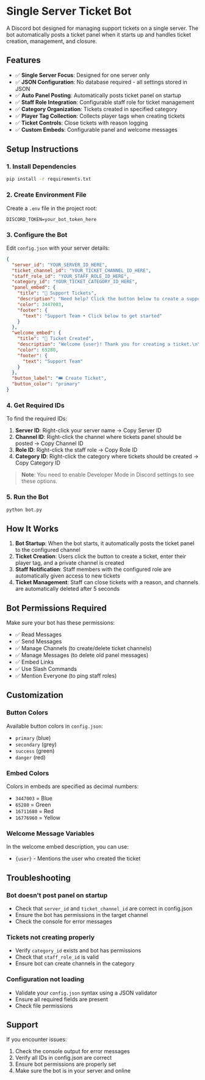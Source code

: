 # Single Server Ticket Bot

A Discord bot designed for managing support tickets on a single server. The bot automatically posts a ticket panel when it starts up and handles ticket creation, management, and closure.

## Features

- ✅ **Single Server Focus**: Designed for one server only
- ✅ **JSON Configuration**: No database required - all settings stored in JSON
- ✅ **Auto Panel Posting**: Automatically posts ticket panel on startup
- ✅ **Staff Role Integration**: Configurable staff role for ticket management
- ✅ **Category Organization**: Tickets created in specified category
- ✅ **Player Tag Collection**: Collects player tags when creating tickets
- ✅ **Ticket Controls**: Close tickets with reason logging
- ✅ **Custom Embeds**: Configurable panel and welcome messages

## Setup Instructions

### 1. Install Dependencies

```bash
pip install -r requirements.txt
```

### 2. Create Environment File

Create a `.env` file in the project root:

```env
DISCORD_TOKEN=your_bot_token_here
```

### 3. Configure the Bot

Edit `config.json` with your server details:

```json
{
  "server_id": "YOUR_SERVER_ID_HERE",
  "ticket_channel_id": "YOUR_TICKET_CHANNEL_ID_HERE", 
  "staff_role_id": "YOUR_STAFF_ROLE_ID_HERE",
  "category_id": "YOUR_TICKET_CATEGORY_ID_HERE",
  "panel_embed": {
    "title": "🎫 Support Tickets",
    "description": "Need help? Click the button below to create a support ticket!\n\n**What happens next?**\n✅ A private channel will be created\n✅ Staff will be notified\n✅ We'll help resolve your issue",
    "color": 3447003,
    "footer": {
      "text": "Support Team • Click below to get started"
    }
  },
  "welcome_embed": {
    "title": "🎫 Ticket Created", 
    "description": "Welcome {user}! Thank you for creating a ticket.\n\n**Please provide the following information:**\n• Your in-game tag\n• Detailed description of your issue\n• Any relevant screenshots\n\nA staff member will assist you shortly!",
    "color": 65280,
    "footer": {
      "text": "Support Team"
    }
  },
  "button_label": "🎟️ Create Ticket",
  "button_color": "primary"
}
```

### 4. Get Required IDs

To find the required IDs:

1. **Server ID**: Right-click your server name → Copy Server ID
2. **Channel ID**: Right-click the channel where tickets panel should be posted → Copy Channel ID  
3. **Role ID**: Right-click the staff role → Copy Role ID
4. **Category ID**: Right-click the category where tickets should be created → Copy Category ID

> **Note**: You need to enable Developer Mode in Discord settings to see these options.

### 5. Run the Bot

```bash
python bot.py
```

## How It Works

1. **Bot Startup**: When the bot starts, it automatically posts the ticket panel to the configured channel
2. **Ticket Creation**: Users click the button to create a ticket, enter their player tag, and a private channel is created
3. **Staff Notification**: Staff members with the configured role are automatically given access to new tickets
4. **Ticket Management**: Staff can close tickets with a reason, and channels are automatically deleted after 5 seconds

## Bot Permissions Required

Make sure your bot has these permissions:

- ✅ Read Messages
- ✅ Send Messages  
- ✅ Manage Channels (to create/delete ticket channels)
- ✅ Manage Messages (to delete old panel messages)
- ✅ Embed Links
- ✅ Use Slash Commands
- ✅ Mention Everyone (to ping staff roles)

## Customization

### Button Colors
Available button colors in `config.json`:
- `primary` (blue)
- `secondary` (grey) 
- `success` (green)
- `danger` (red)

### Embed Colors
Colors in embeds are specified as decimal numbers:
- `3447003` = Blue
- `65280` = Green  
- `16711680` = Red
- `16776960` = Yellow

### Welcome Message Variables
In the welcome embed description, you can use:
- `{user}` - Mentions the user who created the ticket

## Troubleshooting

### Bot doesn't post panel on startup
- Check that `server_id` and `ticket_channel_id` are correct in config.json
- Ensure the bot has permissions in the target channel
- Check the console for error messages

### Tickets not creating properly  
- Verify `category_id` exists and bot has permissions
- Check that `staff_role_id` is valid
- Ensure bot can create channels in the category

### Configuration not loading
- Validate your `config.json` syntax using a JSON validator
- Ensure all required fields are present
- Check file permissions

## Support

If you encounter issues:
1. Check the console output for error messages
2. Verify all IDs in config.json are correct
3. Ensure bot permissions are properly set
4. Make sure the bot is in your server and online